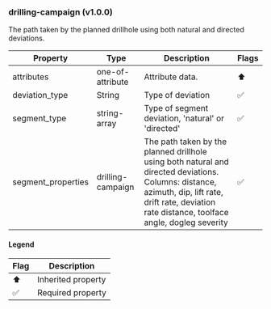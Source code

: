 ### drilling-campaign (v1.0.0)
The path taken by the planned drillhole using both natural and directed deviations.

| Property | Type | Description | Flags |
|---|---|---|---|
| attributes | one-of-attribute | Attribute data. | ⬆️ |
| deviation_type | String | Type of deviation | ✅ |
| segment_type | string-array | Type of segment deviation, 'natural' or 'directed' | ✅ |
| segment_properties | drilling-campaign | The path taken by the planned drillhole using both natural and directed deviations. Columns: distance, azimuth, dip, lift rate, drift rate, deviation rate distance, toolface angle, dogleg severity | ✅ |


#### Legend

| Flag | Description |
| --- | --- |
| ⬆️ | Inherited property |
| ✅ | Required property |

